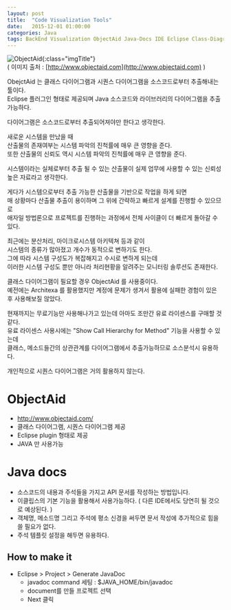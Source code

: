 ```yaml
---
layout: post
title:  "Code Visualization Tools"
date:   2015-12-01 01:00:00
categories: Java
tags: BackEnd Visualization ObjectAid Java-Docs IDE Eclipse Class-Diagram
---
```


![ObjectAid](http://www.objectaid.com/static/images/java-perspective.png;jsessionid=38E7A9419700C4B4FD0102256016089D){:class="imgTitle"}  
( 이미지 출처 : [http://www.objectaid.com](http://www.objectaid.com) )  

ObejctAid 는 클래스 다이어그램과 시퀀스 다이어그램을 소스코드로부터 추출해내는 툴이다.  
Eclipse 플러그인 형태로 제공되며 Java 소스코드와 라이브러리의 다이어그램을 추출 가능하다.  

다이어그램은 소스코드로부터 추출되어져야만 한다고 생각한다.

새로운 시스템을 만났을 때  
산출물의 존재여부는 시스템 파악의 진척률에 매우 큰 영향을 준다.  
또한 산출물의 신뢰도 역시 시스템 파악의 진척률에 매우 큰 영향을 준다.

시스템이라는 실체로부터 추출 될 수 있는 산출물이 실제 업무에 사용할 수 있는 신뢰성 높은 자료라고 생각한다.

게다가 시스템으로부터 추출 가능한 산출물을 기반으로 작업을 하게 되면  
매 상황마다 산출물 추출이 용이하며 그 위에 간략하고 빠르게 설계를 진행할 수 있으므로  
애자일 방법론으로 프로젝트를 진행하는 과정에서 전체 사이클이 더 빠르게 돌아갈 수 있다.

<!--more-->

최근에는 분산처리, 마이크로시스템 아키텍쳐 등과 같이   
시스템의 종류가 많아졌고 개수가 동적으로 변하기도 한다.  
그에 따라 시스템 구성도가 복잡해지고 수시로 변하게 되는데   
이러한 시스템 구성도 뿐만 아니라 처리현황을 알려주는 모니터링 솔루션도 존재한다.


클래스 다이어그램이 필요할 경우 ObjectAid 를 사용중이다.  
예전에는 Architexa 를 활용했지만 계정에 문제가 생겨서 활용에 실패한 경험이 있은 후 사용해보질 않았다.

현재까지는 무료기능만 사용해나가고 있는데 아마도 조만간 유료 라이센스를 구매할 것 같다.  
유료 라이센스 사용시에는 "Show Call Hierarchy for Method" 기능을 사용할 수 있는데   
클래스, 메소드들간의 상관관계를 다이어그램에서 추출가능하므로 소스분석시 유용하다.   

개인적으로 시퀀스 다이어그램은 거의 활용하지 않는다.

# ObjectAid
 * http://www.objectaid.com/
 * 클래스 다이어그램, 시퀀스 다이어그램 제공
 * Eclipse plugin 형태로 제공
 * JAVA 만 사용가능

# Java docs
  * 소스코드의 내용과 주석들을 가지고 API 문서를 작성하는 방법입니다.
  * 이클립스의 기본 기능을 활용해서 사용가능하다. ( 다른 IDE에서도 당연히 될 것으로 예상된다. )
  * 객체명, 메소드명 그리고 주석에 평소 신경을 써두면 문서 작성에 추가적으로 힘을 쓸 필요가 없다.
  * 주석 템플릿 설정을 해두면 유용하다.

## How to make it
  * Eclipse > Project > Generate JavaDoc 
    - javadoc command 세팅 : $JAVA_HOME/bin/javadoc
    - document를 만들 프로젝트 선택
    - Next 클릭
